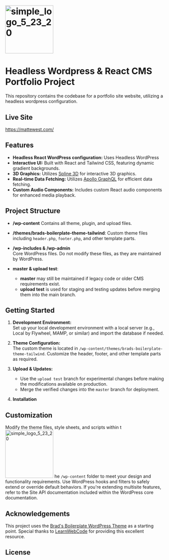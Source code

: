 # <img width="152" alt="simple_logo_5_23_20" src="https://github.com/user-attachments/assets/a15f1a22-4c65-4c66-bd84-b033f22a9565" />


# Headless Wordpress & React CMS Portfolio Project

This repository contains the codebase for a portfolio site website, utilizing a headless wordpress configuration.

## Live Site

https://mattewest.com/

## Features

- **Headless React WordPress configuration:** Uses Headless WordPress
- **Interactive UI:** Built with React and Tailwind CSS, featuring dynamic gradient backgrounds.
- **3D Graphics:** Utilizes [Spline 3D](https://spline.design/) for interactive 3D graphics.
- **Real-time Data Fetching:** Utilizes [Apollo GraphQL](https://www.apollographql.com/) for efficient  data fetching.
- **Custom Audio Components:** Includes custom React audio components for enhanced media playback.

## Project Structure

- **/wp-content** Contains all theme, plugin, and upload files.

- **/themes/brads-boilerplate-theme-tailwind**: Custom theme files including `header.php`, `footer.php`, and other template parts.
  
- **/wp-includes & /wp-admin**  
  Core WordPress files. Do not modify these files, as they are maintained by WordPress.

- **master & upload test**:  
  - **master** may still be maintained if legacy code or older CMS requirements exist.
  - **upload test** is used for staging and testing updates before merging them into the main branch.

## Getting Started

1. **Development Environment:**  
   Set up your local development environment with a local server (e.g., Local by Flywheel, MAMP, or similar) and import the database if needed.

2. **Theme Configuration:**  
   The custom theme is located in `/wp-content/themes/brads-boilerplate-theme-tailwind`. Customize the header, footer, and other template parts as required.

3. **Upload & Updates:**  
   - Use the `upload test` branch for experimental changes before making the modifications available on production.
   - Merge the verified changes into the `master` branch for deployment.

4. **Installation**
  
## Customization

Modify the theme files, style sheets, and scripts within t<img width="152" alt="simple_logo_5_23_20" src="https://github.com/user-attachments/assets/2f341b97-252b-4c11-9488-6066710e83d9" />
he `/wp-content` folder to meet your design and functionality requirements. Use WordPress hooks and filters to safely extend or override default behaviors. If you're extending multisite features, refer to the Site API documentation included within the WordPress core documentation.

## Acknowledgements

This project uses the [Brad's Boilerplate WordPress Theme](https://github.com/LearnWebCode/brads-boilerplate-wordpress) as a starting point. Special thanks to [LearnWebCode](https://github.com/LearnWebCode) for providing this excellent resource.

## License
